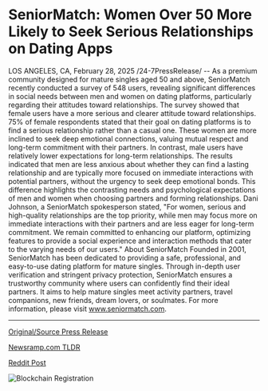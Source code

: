# SeniorMatch: Women Over 50 More Likely to Seek Serious Relationships on Dating Apps

LOS ANGELES, CA, February 28, 2025 /24-7PressRelease/ -- As a premium community designed for mature singles aged 50 and above, SeniorMatch recently conducted a survey of 548 users, revealing significant differences in social needs between men and women on dating platforms, particularly regarding their attitudes toward relationships.  The survey showed that female users have a more serious and clearer attitude toward relationships. 75% of female respondents stated that their goal on dating platforms is to find a serious relationship rather than a casual one. These women are more inclined to seek deep emotional connections, valuing mutual respect and long-term commitment with their partners.  In contrast, male users have relatively lower expectations for long-term relationships. The results indicated that men are less anxious about whether they can find a lasting relationship and are typically more focused on immediate interactions with potential partners, without the urgency to seek deep emotional bonds. This difference highlights the contrasting needs and psychological expectations of men and women when choosing partners and forming relationships.  Dani Johnson, a SeniorMatch spokesperson stated, "For women, serious and high-quality relationships are the top priority, while men may focus more on immediate interactions with their partners and are less eager for long-term commitment. We remain committed to enhancing our platform, optimizing features to provide a social experience and interaction methods that cater to the varying needs of our users."  About SeniorMatch  Founded in 2001, SeniorMatch has been dedicated to providing a safe, professional, and easy-to-use dating platform for mature singles. Through in-depth user verification and stringent privacy protection, SeniorMatch ensures a trustworthy community where users can confidently find their ideal partners. It aims to help mature singles meet activity partners, travel companions, new friends, dream lovers, or soulmates.  For more information, please visit www.seniormatch.com. 

---

[Original/Source Press Release](https://www.24-7pressrelease.com/press-release/520119/seniormatch-women-over-50-more-likely-to-seek-serious-relationships-on-dating-apps)
                    

[Newsramp.com TLDR](https://newsramp.com/curated-news/survey-by-seniormatch-reveals-contrasting-social-needs-of-men-and-women-on-dating-platforms/e7eb0ef3bbd5b026b38a7d7ffec4e628) 

 



[Reddit Post](https://www.reddit.com/r/Lifestyle_Culture/comments/1j033vg/survey_by_seniormatch_reveals_contrasting_social/) 



![Blockchain Registration](https://cdn.newsramp.app/24-7PressRelease/qrcode/252/28/notens33.webp)